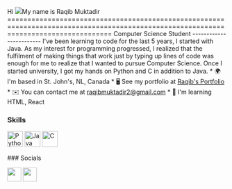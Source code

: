 Hi ![](https://user-images.githubusercontent.com/18350557/176309783-0785949b-9127-417c-8b55-ab5a4333674e.gif)My name is Raqib Muktadir ======================================================================================================================================  Computer Science Student ------------------------  I've been learning to code for the last 5 years, I started with Java. As my interest for programming progressed, I realized that the fulfilment of making things that work just by typing up lines of code was enough for me to realize that I wanted to pursue Computer Science. Once I started university, I got my hands on Python and C in addition to Java.  * 🌍  I'm based in St. John's, NL, Canada * 🖥️  See my portfolio at [Raqib's Portfolio](http://raqib.webflow.io) * ✉️  You can contact me at [raqibmuktadir2@gmail.com](mailto:raqibmuktadir2@gmail.com) * 🧠  I'm learning HTML, React

### Skills  

<p align="left"> <a href="https://www.python.org/" target="_blank" rel="noreferrer"><img src="https://raw.githubusercontent.com/danielcranney/readme-generator/main/public/icons/skills/python-colored.svg" width="36" height="36" alt="Python" /></a> <a href="https://www.oracle.com/java/" target="_blank" rel="noreferrer"><img src="https://raw.githubusercontent.com/danielcranney/readme-generator/main/public/icons/skills/java-colored.svg" width="36" height="36" alt="Java" /></a> <a href="https://docs.microsoft.com/en-us/cpp/?view=msvc-170" target="_blank" rel="noreferrer"><img src="https://raw.githubusercontent.com/danielcranney/readme-generator/main/public/icons/skills/c-colored.svg" width="36" height="36" alt="C" /></a> </p> 
 ### Socials  <p align="left"> <a href="http://www.instagram.com/raqibzzz/" target="_blank" rel="noreferrer"><img src="https://raw.githubusercontent.com/danielcranney/readme-generator/main/public/icons/socials/instagram.svg" width="32" height="32" /></a> <a href="https://www.linkedin.com/in/raqibmuktadir/" target="_blank" rel="noreferrer"><img src="https://raw.githubusercontent.com/danielcranney/readme-generator/main/public/icons/socials/linkedin.svg" width="32" height="32" /></a></p>
